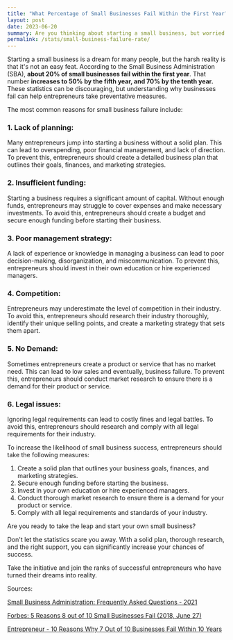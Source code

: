 ```yaml
---
title: "What Percentage of Small Businesses Fail Within the First Year?"
layout: post
date: 2023-06-20
summary: Are you thinking about starting a small business, but worried about the failure rate? This article explores the statistics behind small business failures in the first year and provides insights on how to increase your chances of success.
permalink: /stats/small-business-failure-rate/
---
```


Starting a small business is a dream for many people, but the harsh reality is that it's not an easy feat. According to the Small Business Administration (SBA), **about 20% of small businesses fail within the first year**. That number **increases to 50% by the fifth year, and 70% by the tenth year.** These statistics can be discouraging, but understanding why businesses fail can help entrepreneurs take preventative measures.

The most common reasons for small business failure include:

### 1. Lack of planning:
Many entrepreneurs jump into starting a business without a solid plan. This can lead to overspending, poor financial management, and lack of direction. To prevent this, entrepreneurs should create a detailed business plan that outlines their goals, finances, and marketing strategies.
### 2.  Insufficient funding:
Starting a business requires a significant amount of capital. Without enough funds, entrepreneurs may struggle to cover expenses and make necessary investments. To avoid this, entrepreneurs should create a budget and secure enough funding before starting their business.
### 3.  Poor management strategy:
A lack of experience or knowledge in managing a business can lead to poor decision-making, disorganization, and miscommunication. To prevent this, entrepreneurs should invest in their own education or hire experienced managers.
### 4.  Competition:
Entrepreneurs may underestimate the level of competition in their industry. To avoid this, entrepreneurs should research their industry thoroughly, identify their unique selling points, and create a marketing strategy that sets them apart.
### 5.  No Demand:
Sometimes entrepreneurs create a product or service that has no market need. This can lead to low sales and eventually, business failure. To prevent this, entrepreneurs should conduct market research to ensure there is a demand for their product or service.
### 6.  Legal issues:
Ignoring legal requirements can lead to costly fines and legal battles. To avoid this, entrepreneurs should research and comply with all legal requirements for their industry.

To increase the likelihood of small business success, entrepreneurs should take the following measures:

1.  Create a solid plan that outlines your business goals, finances, and marketing strategies.
2.  Secure enough funding before starting the business.
3.  Invest in your own education or hire experienced managers.
4.  Conduct thorough market research to ensure there is a demand for your product or service.
5.  Comply with all legal requirements and standards of your industry.

Are you ready to take the leap and start your own small business?

Don't let the statistics scare you away. With a solid plan, thorough research, and the right support, you can significantly increase your chances of success.

Take the initiative and join the ranks of successful entrepreneurs who have turned their dreams into reality.

Sources:

[Small Business Administration: Frequently Asked Questions - 2021](https://advocacy.sba.gov/wp-content/uploads/2021/12/Small-Business-FAQ-Revised-December-2021.pdf)

[Forbes: 5 Reasons 8 out of 10 Small Businesses Fail (2018, June 27)](https://www.forbes.com/sites/ericwagner/2013/09/12/five-reasons-8-out-of-10-businesses-fail/?sh=196c3f546978)

[Entrepreneur - 10 Reasons Why 7 Out of 10 Businesses Fail Within 10 Years](https://www.entrepreneur.com/leadership/10-reasons-why-7-out-of-10-businesses-fail-within-10-years/299522)
